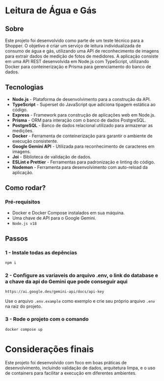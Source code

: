 # Leitura de Água e Gás

## Sobre
Este projeto foi desenvolvido como parte de um teste técnico para a Shopper. O objetivo é criar um serviço de leitura individualizada de consumo de água e gás, utilizando uma API de reconhecimento de imagens para extrair dados de medição de fotos de medidores. A aplicação consiste em uma API REST desenvolvida em Node.js com TypeScript, utilizando Docker para conteinerização e Prisma para gerenciamento do banco de dados.

## Tecnologias
- **Node.js** - Plataforma de desenvolvimento para a construção da API.
- **TypeScript** - Superset do JavaScript que adiciona tipagem estática ao código.
- **Express** - Framework para construção de aplicações web em Node.js.
- **Prisma** - ORM para interação com o banco de dados PostgreSQL.
- **PostgreSQL** - Banco de dados relacional utilizado para armazenar as medições.
- **Docker** - Ferramenta de conteinerização para garantir o ambiente de execução consistente.
- **Google Gemini API** - Utilizada para reconhecimento de caracteres em imagens.
- **Joi** - Biblioteca de validação de dados.
- **ESLint e Prettier** - Ferramentas para padronização e linting do código.
- **Nodemon** - Ferramenta para desenvolvimento com auto-reload da aplicação.

## Como rodar?
### Pré-requisitos
- Docker e Docker Compose instalados em sua máquina.
- Uma chave de API para o Google Gemini.
- `Node.js v18`

## Passos
### 1 - Instale todas as depências
```bash
npm i
```

### 2 - Configure as variaveis do arquivo .env, o link do database e a chave da api do Gemini que pode conseguir aqui
```bash
https://ai.google.dev/gemini-api/docs/api-key
```

Use o arquivo `.env.example` como exemplo e crie seu próprio arquivo `.env` na raiz do projeto.

### 3 - Rode o projeto com o comando

```bash
docker compose up
```

# Considerações finais
Este projeto foi desenvolvido com foco em boas práticas de desenvolvimento, incluindo validação de dados, arquitetura limpa, e o uso de containers para facilitar a execução em diferentes ambientes.
